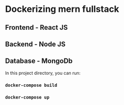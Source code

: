 # Dockerizing mern fullstack 

## Frontend - React JS
## Backend - Node  JS
## Database - MongoDb

In this project directory, you can run:
### `docker-compose build`
### `docker-compose up`
